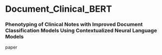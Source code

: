 # Document_Clinical_BERT
 
  ### Phenotyping of Clinical Notes with Improved Document Classification Models Using Contextualized Neural Language Models

paper
